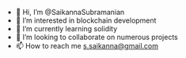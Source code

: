 - 👋 Hi, I’m @SaikannaSubramanian
- 👀 I’m interested in blockchain development
- 🌱 I’m currently learning solidity
- 💞️ I’m looking to collaborate on numerous projects
- 📫 How to reach me s.saikanna@gmail.com

<!---
SaikannaSubramanian/SaikannaSubramanian is a ✨ special ✨ repository because its `README.md` (this file) appears on your GitHub profile.
You can click the Preview link to take a look at your changes.
--->
